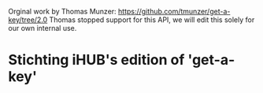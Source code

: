 Orginal work by Thomas Munzer: https://github.com/tmunzer/get-a-key/tree/2.0
Thomas stopped support for this API, we will edit this solely for our own internal use.

# Stichting iHUB's edition of 'get-a-key'
